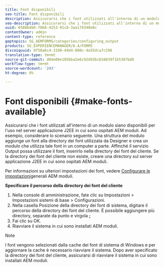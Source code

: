 ```yaml
---
title: Font disponibili
seo-title: Font disponibili
description: Assicurarsi che i font utilizzati all'interno di un modulo siano disponibili per l'uso nel server applicazione J2EE in cui sono ospitati AEM moduli.
seo-description: Assicurarsi che i font utilizzati all'interno di un modulo siano disponibili per l'uso nel server applicazione J2EE in cui sono ospitati AEM moduli.
uuid: 6588b4b6-f866-4253-91c8-3aa174340e8c
contentOwner: admin
content-type: reference
geptopics: SG_AEMFORMS/categories/configuring_output
products: SG_EXPERIENCEMANAGER/6.4/FORMS
discoiquuid: 9f58a6c4-3190-49d4-800c-4a55dca7c296
translation-type: tm+mt
source-git-commit: d04e08e105bba2e6c92d93bcb58839f1b5307bd8
workflow-type: tm+mt
source-wordcount: '243'
ht-degree: 0%

---
```



# Font disponibili {#make-fonts-available}

Assicurarsi che i font utilizzati all&#39;interno di un modulo siano disponibili per l&#39;uso nel server applicazione J2EE in cui sono ospitati AEM moduli. Ad esempio, considerare lo scenario seguente. Una struttura del modulo aggiunge un font alla directory dei font utilizzata da Designer e crea un modulo che utilizza tale font in un computer a parte. Affinché il servizio Output possa utilizzare il font, inserirlo nella directory dei font del cliente. Se la directory dei font del cliente non esiste, creare una directory sul server applicazione J2EE in cui sono ospitati AEM moduli.

Per informazioni su ulteriori impostazioni dei font, vedere [Configurare le impostazioni](/help/forms/using/admin-help/configure-general-aem-forms-settings.md#configure-general-aem-forms-settings)generali AEM moduli.

**Specificare il percorso della directory dei font del cliente**

1. Nella console di amministrazione, fate clic su Impostazioni > Impostazioni sistemi di base > Configurazioni.
1. Nella casella Posizione della directory dei font di sistema, digitare il percorso della directory dei font del cliente. È possibile aggiungere più directory, separate da punto e virgola **;**
1. Fai clic su OK.
1. Riavviare il sistema in cui sono installati AEM moduli.

>[!NOTE]
>
>I font vengono selezionati dalla cache dei font di sistema di Windows e per aggiornare la cache è necessario riavviare il sistema. Dopo aver specificato la directory dei font del cliente, assicurarsi di riavviare il sistema in cui sono installati AEM moduli.

